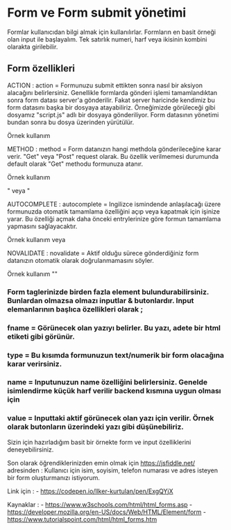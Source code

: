 # Form ve Form submit yönetimi

Formlar kullanıcıdan bilgi almak için kullanılırlar. Formların en basit örneği olan input ile başlayalım. Tek satırlık numeri, harf veya ikisinin kombini olarakta girilebilir.


## Form özellikleri

ACTION :
action = Formunuzu submit ettikten sonra nasıl bir aksiyon alacağını belirlersiniz. Genellikle formlarda gönderi işlemi tamamlandıktan sonra form datası server'a gönderilir. Fakat server haricinde kendimiz bu form datasını başka bir dosyaya atayabiliriz. Örneğimizde görüleceği gibi dosyamız "script.js" adlı bir dosyaya gönderiliyor. Form datasının yönetimi bundan sonra bu dosya üzerinden yürütülür.


Örnek kullanım <form action="/script.js"></form>






METHOD :
method = Form datanızın hangi methdola gönderileceğine karar verir. "Get" veya "Post" request olarak. Bu özellik verilmemesi durumunda default olarak "Get" methodu formunuza atanır. 


Örnek kullanım <form action="/script.js" method="get">" veya "<form action="/script.js" method="post">






AUTOCOMPLETE :
autocomplete = Ingilizce ismindende anlaşılacağı üzere formunuzda otomatik tamamlama özelliğini açıp veya kapatmak için işinize yarar. Bu özelliği açmak daha önceki entrylerinize göre formun tamamlama yapmasını sağlayacaktır.


Örnek kullanım <form action="/script.js" autocomplete="on"> veya <form action="/script.js" autocomplete="off">






NOVALIDATE :
novalidate = Aktif olduğu sürece gönderdiğiniz form datanızın otomatik olarak doğrulanmamasını söyler.


Örnek kullanım "<form action="/my_script.js" novalidate>"






### Form taglerinizde birden fazla element bulundurabilirsiniz. Bunlardan olmazsa olmazı inputlar & butonlardır. Input elemanlarının başlıca özellikleri olarak ;

### fname = Görünecek olan yazıyı belirler. Bu yazı, adete bir html etiketi gibi görünür.

### type = Bu kısımda formunuzun text/numerik bir form olacağına karar verirsiniz.

### name = Inputunuzun name özelliğini belirlersiniz. Genelde isimlendirme küçük harf verilir backend kısmına uygun olması için

### value = Inputtaki aktif görünecek olan yazı için verilir. Örnek olarak butonların üzerindeki yazı gibi düşünebiliriz.

Sizin için hazırladığım basit bir örnekte form ve input özelliklerini deneyebilirsiniz.

Son olarak öğrendiklerinizden emin olmak için https://jsfiddle.net/ adresinden : Kullanıcı için isim, soyisim, telefon numarası ve adres isteyen bir form oluşturmanızı istiyorum.

Link için : - https://codepen.io/llker-kurtulan/pen/ExgQYjX

Kaynaklar : - https://www.w3schools.com/html/html_forms.asp
            - https://developer.mozilla.org/en-US/docs/Web/HTML/Element/form
            - https://www.tutorialspoint.com/html/html_forms.htm

            
